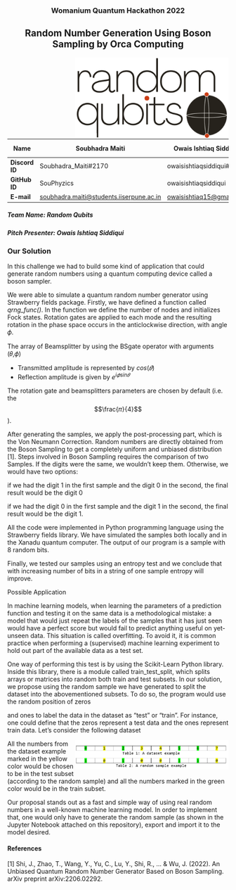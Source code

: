 
<h3 align="center"> Womanium Quantum Hackathon 2022 </h3>
<h2 align="center"> Random Number Generation Using Boson Sampling by Orca Computing</h2>

<p align="center">
  <img style="float: right;" src="LogoNarrow.png" width="350">
</p>


|   **Name**| **Soubhadra Maiti**                      | **Owais Ishtiaq Siddiqui** | **Suzielli Mendonça** | **Zeynep Kılıç**          |
|----------------|------------------------------------------|----------------------------|-----------------------|---------------------------|
| **Discord ID** | Soubhadra_Maiti#2170                     | owaisishtiaqsiddiqui#4549  | Suzielli#5080         | paperfrog#7510            |
| **GitHub ID**  | SouPhyzics                               | owaisishtiaqsiddiqui       | Suzielli-m            | paperfrogs                | 
| **E-mail**     | soubhadra.maiti@students.iiserpune.ac.in | owaisishtiaq15@gmail.com   | suzielli@usp.br       | zeynepkilic3663@gmail.com |   

##### Team Name: Random Qubits 
##### Pitch Presenter: Owais Ishtiaq Siddiqui

### Our Solution	 

In this challenge we had to build some kind of application that could generate random numbers using a quantum computing device called a boson sampler.  

We were able to simulate a quantum random number generator using Strawberry fields package. Firstly, we have defined a function called _qrng_func()_. In the function we define the number of nodes and initializes Fock states. Rotation gates are applied to each mode and the resulting rotation in the phase space occurs in the anticlockwise direction, with angle 𝜙. 

The array of Beamsplitter by using the BSgate operator with arguments (𝜃,𝜙)  

* Transmitted amplitude is represented by $cos(𝜃)$
* Reflection amplitude is given by $e^{i𝜙sin𝜃}$

The rotation gate and beamsplitters parameters are chosen by default (i.e. the $$\frac{𝜋}{4}$$ ). 

 

After generating the samples, we apply the post-processing part, which is the Von Neumann Correction. Random numbers are directly obtained from the Boson Sampling to get a completely uniform and unbiased distribution [1]. Steps involved in Boson Sampling requires the comparison of two Samples. If the digits were the same, we wouldn’t keep them. Otherwise, we would have two options: 

if we had the digit 1 in the first sample and the digit 0 in the second, the final result would be the digit 0 

 

if we had the digit 0 in the first sample and the digit 1 in the second, the final result would be the digit 1. 

All the code were implemented in Python programming language using the Strawberry fields library. We have simulated the samples both locally and in the Xanadu quantum computer. The output of our program is a sample with 8 random bits. 

Finally, we tested our samples using an entropy test and we conclude that with increasing number of bits in a string of one sample entropy will improve. 

 

 

Possible Application 

In machine learning models, when learning the parameters of a prediction function and testing it on the same data is a methodological mistake: a model that would just repeat the labels of the samples that it has just seen would have a perfect score but would fail to predict anything useful on yet-unseen data. This situation is called overfitting. To avoid it, it is common practice when performing a (supervised) machine learning experiment to hold out part of the available data as a test set. 

One way of performing this test is by using the Scikit-Learn Python library. Inside this library, there is a module called train_test_split, which splits arrays or matrices into random both train and test subsets. In our solution, we propose using the random sample we have generated to split the dataset into the abovementioned subsets. To do so, the program would use the random position of zeros  

and ones to label the data in the dataset as “test” or “train”. For instance, one could define that the zeros represent a test data and the ones represent train data. Let’s consider the following dataset  

 
<p align="center">
  <img style="float: right;" src="table.png" width="350">
</p>
 

All the numbers from the dataset example marked in the yellow color would be chosen to be in the test subset (according to the random sample) and all the numbers marked in the green color would be in the train subset. 

Our proposal stands out as a fast and simple way of using real random numbers in a well-known machine learning model. In order to implement that, one would only have to generate the random sample (as shown in the Jupyter Notebook attached on this repository), export and import it to the model desired. 

 

 

#### References 

[1] Shi, J., Zhao, T., Wang, Y., Yu, C., Lu, Y., Shi, R., ... & Wu, J. (2022). An Unbiased Quantum Random Number Generator Based on Boson Sampling. arXiv preprint arXiv:2206.02292. 
